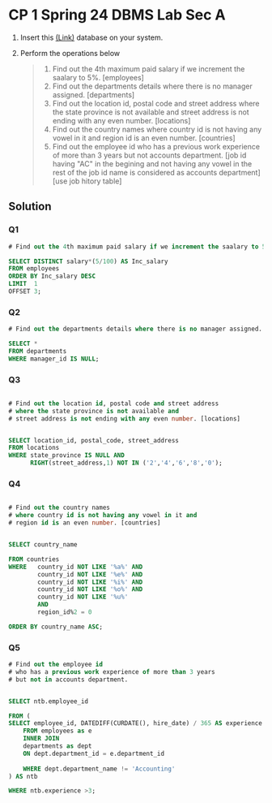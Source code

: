 # CP 1 Spring 24 DBMS Lab Sec A

1. Insert this [(Link)](https://github.com/TashinParvez/MySQL_From_Zero/blob/Tashin/Files/hr_schema.sql) database on your system.
2. Perform the operations below 

   > 1. Find out the 4th maximum paid salary if we increment the saalary to 5%. [employees]
   > 2. Find out the departments details where there is no manager assigned. [departments]
   > 3. Find out the location id, postal code and street address where the state province is not available and street address is not ending with any even number. [locations]
   > 4. Find out the country names where country id is not having any vowel in it and region id is an even number. [countries]
   > 5.  Find out the employee id who has a previous work experience of more than 3 years but not accounts department. [job id having "AC" in the begining and not having any vowel in the rest of the job id name is considered as accounts department] [use job hitory table]


## Solution

### Q1
```sql
# Find out the 4th maximum paid salary if we increment the saalary to 5%. [employees]

SELECT DISTINCT salary*(5/100) AS Inc_salary
FROM employees
ORDER BY Inc_salary DESC
LIMIT  1
OFFSET 3;

```
 


### Q2
```sql 
# Find out the departments details where there is no manager assigned. 

SELECT *
FROM departments
WHERE manager_id IS NULL;

```


### Q3
```sql 

# Find out the location id, postal code and street address 
# where the state province is not available and 
# street address is not ending with any even number. [locations] 


SELECT location_id, postal_code, street_address
FROM locations
WHERE state_province IS NULL AND 
      RIGHT(street_address,1) NOT IN ('2','4','6','8','0');

```



### Q4
```sql 

# Find out the country names 
# where country id is not having any vowel in it and 
# region id is an even number. [countries]


SELECT country_name

FROM countries
WHERE   country_id NOT LIKE '%a%' AND
		country_id NOT LIKE '%e%' AND
        country_id NOT LIKE '%i%' AND
        country_id NOT LIKE '%o%' AND
        country_id NOT LIKE '%u%' 
        AND
        region_id%2 = 0

ORDER BY country_name ASC;
```


### Q5
```sql
# Find out the employee id 
# who has a previous work experience of more than 3 years 
# but not in accounts department.


SELECT ntb.employee_id

FROM (
SELECT employee_id, DATEDIFF(CURDATE(), hire_date) / 365 AS experience
    FROM employees as e 
    INNER JOIN
    departments as dept 
    ON dept.department_id = e.department_id
    
    WHERE dept.department_name != 'Accounting'
) AS ntb

WHERE ntb.experience >3; 

```

